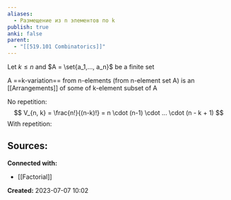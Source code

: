 ```yaml
---
aliases:
  - Pазме­щение из n элементов по k
publish: true
anki: false
parent:
  - "[[519.101 Combinatorics]]"
---
```

Let $k \leq n$  and $A = \set{a_1,..., a_n}$ be a finite set

A ==k-variation== from n-elements (from n-element set A) is an [[Arrangements]] of some of k-element subset of A

No repetition:
$$
V_{n, k} = \frac{n!}{(n-k)!} = n \cdot (n-1) \cdot ... \cdot (n - k + 1)
$$
With repetition:


**Sources:**
- 


**Connected with:**
- [[Factorial]]



**Created:** 2023-07-07 10:02